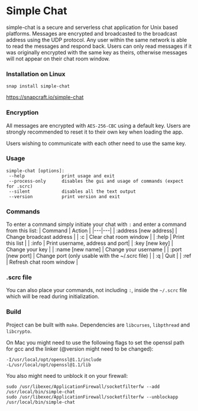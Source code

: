 # Simple Chat
simple-chat is a secure and serverless chat application for Unix based platforms. Messages are encrypted and broadcasted to the broadcast address using the UDP protocol. Any user within the same network is able to read the messages and respond back. Users can only read messages if it was originally encrypted with the same key as theirs, otherwise messages will not appear on their chat room window.

### Installation on Linux
```
snap install simple-chat
```
https://snapcraft.io/simple-chat

### Encryption
All messages are encrypted with `AES-256-CBC` using a default key. Users are
strongly recommended to reset it to their own key when loading the app.

Users wishing to communicate with each other need to use the same key.

### Usage
```
simple-chat [options]:
 --help              print usage and exit
 --process-only      disables the gui and usage of commands (expect for .scrc)
 --silent            disables all the text output
 --version           print version and exit
```

### Commands
To enter a command simply initiate your chat with `:` and enter a command from this list:
| Command | Action |
|---|---|
| :address [new address] | Change broadcast address |
| :c | Clear chat room window |
| :help | Print this list |
| :info | Print username, address and port|
| :key [new key] | Change your key |
| :name [new name] | Change your username |
| :port [new port] | Change port (only usable with the ~/.scrc file) |
| :q | Quit |
| :ref | Refresh chat room window |

### .scrc file
You can also place your commands, not including `:`, inside the `~/.scrc` file which will be read during initialization.

### Build
Project can be built with `make`.
Dependencies are `libcurses`, `libpthread` and `libcrypto`.

On Mac you might need to use the following flags to set the openssl path for gcc and the linker (@version might need to be changed):
```
-I/usr/local/opt/openssl@1.1/include
-L/usr/local/opt/openssl@1.1/lib
```
You also might need to unblock it on your firewall:
```
sudo /usr/libexec/ApplicationFirewall/socketfilterfw --add /usr/local/bin/simple-chat
sudo /usr/libexec/ApplicationFirewall/socketfilterfw --unblockapp /usr/local/bin/simple-chat
```